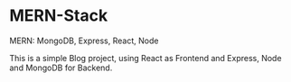 # MERN-Stack

MERN: MongoDB, Express, React, Node

This is a simple Blog project, using React as Frontend and Express, Node and MongoDB for Backend.
